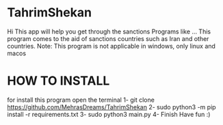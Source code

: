 # TahrimShekan
Hi
This app will help you get through the sanctions
Programs like ... This program comes to the aid of sanctions countries such as Iran and other countries.
Note: This program is not applicable in windows, only linux and macos 

# HOW TO INSTALL

for install this program open the terminal
1- git clone https://github.com/MehrasDreams/TahrimShekan
2- sudo python3 -m pip install -r requirements.txt
3- sudo python3 main.py
4- Finish Have fun :)
